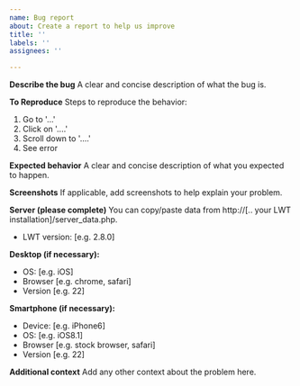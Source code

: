 ```yaml
---
name: Bug report
about: Create a report to help us improve
title: ''
labels: ''
assignees: ''

---
```


**Describe the bug**
A clear and concise description of what the bug is.

**To Reproduce**
Steps to reproduce the behavior:

1. Go to '...'
2. Click on '....'
3. Scroll down to '....'
4. See error

**Expected behavior**
A clear and concise description of what you expected to happen.

**Screenshots**
If applicable, add screenshots to help explain your problem.

**Server (please complete)**
You can copy/paste data from http://[.. your LWT installation]/server_data.php.

- LWT version: [e.g. 2.8.0]

**Desktop (if necessary):**

- OS: [e.g. iOS]
- Browser [e.g. chrome, safari]
- Version [e.g. 22]

**Smartphone (if necessary):**

- Device: [e.g. iPhone6]
- OS: [e.g. iOS8.1]
- Browser [e.g. stock browser, safari]
- Version [e.g. 22]

**Additional context**
Add any other context about the problem here.
